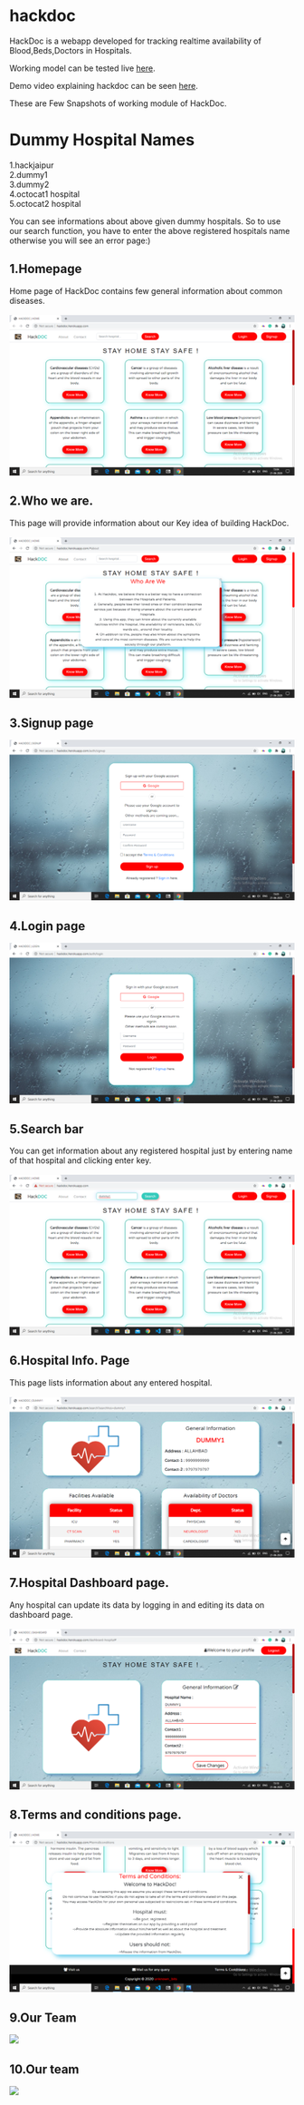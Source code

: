 # hackdoc
HackDoc is a webapp developed for tracking realtime availability of Blood,Beds,Doctors in Hospitals.<br>

Working model can be tested live <a href="http://hackdoc.herokuapp.com/" target="_blank">here</a>.
<br>

Demo video explaining hackdoc can be seen <a href="https://youtu.be/fe2G4kbHUVE" target="_blank">here</a>.

These are Few Snapshots of working module of HackDoc.<br>

# Dummy Hospital Names
1.hackjaipur<br>
2.dummy1<br>
3.dummy2<br>
4.octocat1 hospital<br>
5.octocat2 hospital<br>

You can see informations about above given dummy hospitals. So to use our search function, you have to enter the above registered hospitals name otherwise you will see an error page:) 

## 1.Homepage
Home page of HackDoc contains few general information about common diseases.
<br><br>
![](/modelsnaps/1.png)


## 2.Who we are.
This page will provide information about our Key idea of building HackDoc.
<br>
<br>
![](/modelsnaps/2.png)


## 3.Signup page
![](/modelsnaps/4.png)


## 4.Login page
![](/modelsnaps/3.png)


## 5.Search bar 
You can get information about any registered hospital just by entering name of that hospital and clicking enter key.
<br><br>
![](/modelsnaps/5.png)


## 6.Hospital Info. Page
This page lists information about any entered hospital.
<br><br>
![](/modelsnaps/6.png)


## 7.Hospital Dashboard page.
Any hospital can update its data by logging in and editing its data on dashboard page.
<br><br>
![](/modelsnaps/7.png)


## 8.Terms and conditions page.
![](/modelsnaps/8.png)


## 9.Our Team 
![](/modelsnaps/9.png)


## 10.Our team
![](/modelsnaps/10.png)
